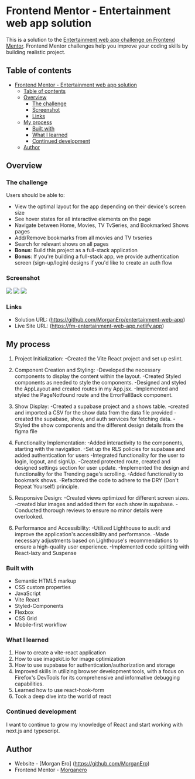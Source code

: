 # Frontend Mentor - Entertainment web app solution

This is a solution to the [Entertainment web app challenge on Frontend Mentor](https://www.frontendmentor.io/challenges/entertainment-web-app-J-UhgAW1X). Frontend Mentor challenges help you improve your coding skills by building realistic project.

## Table of contents

- [Frontend Mentor - Entertainment web app solution](#frontend-mentor---entertainment-web-app-solution)
  - [Table of contents](#table-of-contents)
  - [Overview](#overview)
    - [The challenge](#the-challenge)
    - [Screenshot](#screenshot)
    - [Links](#links)
  - [My process](#my-process)
    - [Built with](#built-with)
    - [What I learned](#what-i-learned)
    - [Continued development](#continued-development)
  - [Author](#author)

## Overview

### The challenge

Users should be able to:

- View the optimal layout for the app depending on their device's screen size
- See hover states for all interactive elements on the page
- Navigate between Home, Movies, TV TvSeries, and Bookmarked Shows pages
- Add/Remove bookmarks from all movies and TV tvseries
- Search for relevant shows on all pages
- **Bonus**: Build this project as a full-stack application
- **Bonus**: If you're building a full-stack app, we provide authentication screen (sign-up/login) designs if you'd like to create an auth flow

### Screenshot

![](/public/Screen%20Shot%202024-12-16%20at%2013.25.28.png)
![](/public/Screen%20Shot%202024-12-16%20at%2013.25.53.png)
![](/public/Screen%20Shot%202024-12-16%20at%2013.26.25.png)

### Links

- Solution URL: (https://github.com/MorganEro/entertainment-web-app)
- Live Site URL: (https://fm-entertainment-web-app.netlify.app)

## My process

1. Project Initialization:
   -Created the Vite React project and set up eslint.

2. Component Creation and Styling:
   -Developed the necessary components to display the content within the layout.
   -Created Styled components as needed to style the components.
   -Designed and styled the AppLayout and created routes in my App.jsx.
   -Implemented and styled the PageNotfound route and the ErrorFallBack component.

3. Show Display:
   -Created a supabase project and a shows table.
   -created and imported a CSV for the show data from the data file provided
   -created the supabase, show, and auth services for fetching data.
   -Styled the show components and the different design details from the figma file

4. Functionality Implementation:
   -Added interactivity to the components, starting with the navigation.
   -Set up the RLS policies for supabase and added authentication for users
   -Integrated functionality for the user to login, logout, and signUp.
   -Created protected route, created and designed settings section for user update.
   -Implemented the design and functionality for the Trending page's scrolling.
   -Added functionality to bookmark shows.
   -Refactored the code to adhere to the DRY (Don't Repeat Yourself) principle.

5. Responsive Design:
   -Created views optimized for different screen sizes.
   -created blur images and added them for each show in supabase.
   -Conducted thorough reviews to ensure no minor details were overlooked.

6. Performance and Accessibility:
   -Utilized Lighthouse to audit and improve the application's accessibility and performance.
   -Made necessary adjustments based on Lighthouse's recommendations to ensure a high-quality user experience.
   -Implemented code splitting with React-lazy and Suspense

### Built with

- Semantic HTML5 markup
- CSS custom properties
- JavaScript
- Vite React
- Styled-Components
- Flexbox
- CSS Grid
- Mobile-first workflow

### What I learned

1. How to create a vite-react application
2. How to use imagekit.io for image optimization
3. How to use supabase for authentication/authorization and storage
4. Improved skills in utilizing browser development tools, with a focus on Firefox's DevTools for its comprehensive and informative debugging capabilities.
5. Learned how to use react-hook-form
6. Took a deep dive into the world of react

### Continued development

I want to continue to grow my knowledge of React and start working with next.js and typescript.

## Author

- Website - [Morgan Ero] (https://github.com/MorganEro)
- Frontend Mentor - [Morganero](https://www.frontendmentor.io/profile/MorganEro)
